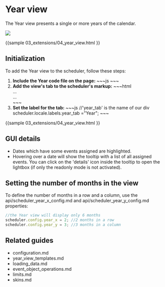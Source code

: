 
 Year view 
==============
The Year view presents a single or more years of the calendar.

<img src="year_view.png"/>

{{sample
	03_extensions/04_year_view.html
}}

Initialization
-------------------------------
To add the Year view  to the scheduler, follow these steps:

<ol>
	<li><b>Include the Year code file on the page:</b>
~~~js
<script src="../codebase/ext/dhtmlxscheduler_year_view.js" ></script>
~~~
    </li>
    <li> <b>Add the view's tab to the scheduler's markup:</b>
~~~html
<div id="scheduler_here" class="dhx_cal_container" ...>
	<div class="dhx_cal_navline">
	   ...
	   <div class="dhx_cal_tab" name="year_tab" style="right:280px;"></div>
    </div>
	...	
</div>
~~~
	</li>
    <li><b>Set the label for the tab:</b>
~~~js
//'year_tab' is the name of our div
scheduler.locale.labels.year_tab ="Year"; 
~~~
	</li>
</ol>

{{sample
	03_extensions/04_year_view.html
}}



GUI details 
---------------------------------------------------------

- Dates which have some events assigned are highlighted. 
- Hovering over a date will show the tooltip with a list of all assigned events. You can click on the 'details' icon inside the tooltip to open the lightbox (if only the readonly mode is not activated).



Setting the number of months in the view
------------------------------------------------

To define the number of months in a row and a column, use the api/scheduler_year_x_config.md and api/scheduler_year_y_config.md properties:

~~~js
//the Year view will display only 6 months
scheduler.config.year_x = 2; //2 months in a row
scheduler.config.year_y = 3; //3 months in a column

~~~


Related guides
----------------------------------------

- configuration.md
- year_view_templates.md
- loading_data.md
- event_object_operations.md
- limits.md
- skins.md
